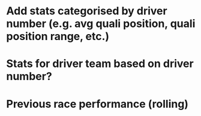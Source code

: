# Add stats categorised by driver number (e.g. avg quali position, quali position range, etc.)
# Stats for driver team based on driver number?
# Previous race performance (rolling)